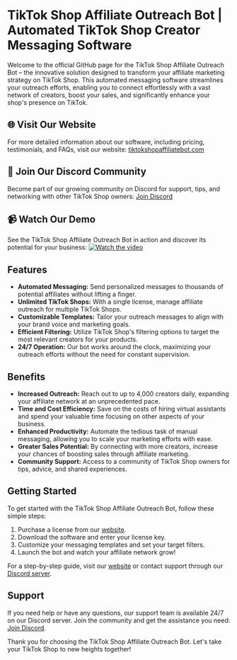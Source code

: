 
# TikTok Shop Affiliate Outreach Bot | Automated TikTok Shop Creator Messaging Software


Welcome to the official GitHub page for the TikTok Shop Affiliate Outreach Bot – the innovative solution designed to transform your affiliate marketing strategy on TikTok Shop. This automated messaging software streamlines your outreach efforts, enabling you to connect effortlessly with a vast network of creators, boost your sales, and significantly enhance your shop's presence on TikTok.

## 🌐 Visit Our Website
For more detailed information about our software, including pricing, testimonials, and FAQs, visit our website: [tiktokshopaffiliatebot.com](http://tiktokshopaffiliatebot.com)

## 💬 Join Our Discord Community
Become part of our growing community on Discord for support, tips, and networking with other TikTok Shop owners: [Join Discord](https://discord.gg/k2fzUuk2ps)

## 📹 Watch Our Demo
See the TikTok Shop Affiliate Outreach Bot in action and discover its potential for your business: [![Watch the video](https://img.youtube.com/vi/AuNQR4Si7ic/0.jpg)](https://www.youtube.com/watch?v=AuNQR4Si7ic)

## Features
- **Automated Messaging:** Send personalized messages to thousands of potential affiliates without lifting a finger.
- **Unlimited TikTok Shops:** With a single license, manage affiliate outreach for multiple TikTok Shops.
- **Customizable Templates:** Tailor your outreach messages to align with your brand voice and marketing goals.
- **Efficient Filtering:** Utilize TikTok Shop's filtering options to target the most relevant creators for your products.
- **24/7 Operation:** Our bot works around the clock, maximizing your outreach efforts without the need for constant supervision.

## Benefits
- **Increased Outreach:** Reach out to up to 4,000 creators daily, expanding your affiliate network at an unprecedented pace.
- **Time and Cost Efficiency:** Save on the costs of hiring virtual assistants and spend your valuable time focusing on other aspects of your business.
- **Enhanced Productivity:** Automate the tedious task of manual messaging, allowing you to scale your marketing efforts with ease.
- **Greater Sales Potential:** By connecting with more creators, increase your chances of boosting sales through affiliate marketing.
- **Community Support:** Access to a community of TikTok Shop owners for tips, advice, and shared experiences.

## Getting Started
To get started with the TikTok Shop Affiliate Outreach Bot, follow these simple steps:
1. Purchase a license from our [website](https://tiktokshopaffiliatebot.com).
2. Download the software and enter your license key.
3. Customize your messaging templates and set your target filters.
4. Launch the bot and watch your affiliate network grow!

For a step-by-step guide, visit our [website](https://tiktokshopaffiliatebot.com) or contact support through our [Discord server](https://discord.gg/k2fzUuk2ps).

## Support
If you need help or have any questions, our support team is available 24/7 on our Discord server. Join the community and get the assistance you need: [Join Discord](https://discord.gg/k2fzUuk2ps).

Thank you for choosing the TikTok Shop Affiliate Outreach Bot. Let's take your TikTok Shop to new heights together!
